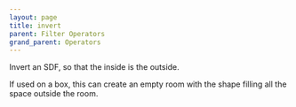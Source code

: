 ```yaml
---
layout: page
title: invert
parent: Filter Operators
grand_parent: Operators
---
```


Invert an SDF, so that the inside is the outside.

If used on a box, this can create an empty room with the shape filling all the space outside the room.
